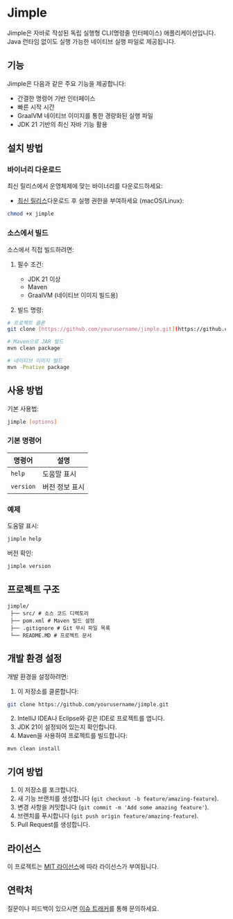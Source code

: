 # Jimple

Jimple은 자바로 작성된 독립 실행형 CLI(명령줄 인터페이스) 애플리케이션입니다. Java 런타임 없이도 실행 가능한 네이티브 실행 파일로 제공됩니다.

## 기능
Jimple은 다음과 같은 주요 기능을 제공합니다:
- 간결한 명령어 기반 인터페이스
- 빠른 시작 시간
- GraalVM 네이티브 이미지를 통한 경량화된 실행 파일
- JDK 21 기반의 최신 자바 기능 활용
## 설치 방법
### 바이너리 다운로드

최신 릴리스에서 운영체제에 맞는 바이너리를 다운로드하세요:
- [최신 릴리스](https://github.com/yourusername/jimple/releases)다운로드 후 실행 권한을 부여하세요 (macOS/Linux):

```bash
chmod +x jimple
```
### 소스에서 빌드

소스에서 직접 빌드하려면:
1. 필수 조건:
    - JDK 21 이상
    - Maven
    - GraalVM (네이티브 이미지 빌드용)

2. 빌드 명령:
```bash
# 프로젝트 클론
git clone [https://github.com/yourusername/jimple.git](https://github.com/yourusername/jimple.git) cd jimple

# Maven으로 JAR 빌드
mvn clean package

# 네이티브 이미지 빌드
mvn -Pnative package
```

## 사용 방법
기본 사용법:
```bash 
jimple [options]
```

### 기본 명령어

| 명령어       | 설명       |
| --------- | -------- |
| `help`    | 도움말 표시   |
| `version` | 버전 정보 표시 |

### 예제

도움말 표시:
```bash
jimple help
```

버전 확인:
```bash
jimple version
```

## 프로젝트 구조
```
jimple/
 ├── src/ # 소스 코드 디렉토리
 ├── pom.xml # Maven 빌드 설정
 ├── .gitignore # Git 무시 파일 목록 
 └── README.MD # 프로젝트 문서
````

## 개발 환경 설정

개발 환경을 설정하려면:
1. 이 저장소를 클론합니다:
```bash
git clone https://github.com/yourusername/jimple.git
```
2. IntelliJ IDEA나 Eclipse와 같은 IDE로 프로젝트를 엽니다.
3. JDK 21이 설정되어 있는지 확인합니다.
4. Maven을 사용하여 프로젝트를 빌드합니다:
```
mvn clean install
```
## 기여 방법

1. 이 저장소를 포크합니다.
2. 새 기능 브랜치를 생성합니다 (`git checkout -b feature/amazing-feature`).
3. 변경 사항을 커밋합니다 (`git commit -m 'Add some amazing feature'`).
4. 브랜치를 푸시합니다 (`git push origin feature/amazing-feature`).
5. Pull Request를 생성합니다.
## 라이선스

이 프로젝트는 [MIT 라이선스](LICENSE)에 따라 라이선스가 부여됩니다.

## 연락처

질문이나 피드백이 있으시면 [이슈 트래커](https://github.com/yourusername/jimple/issues)를 통해 문의하세요.
